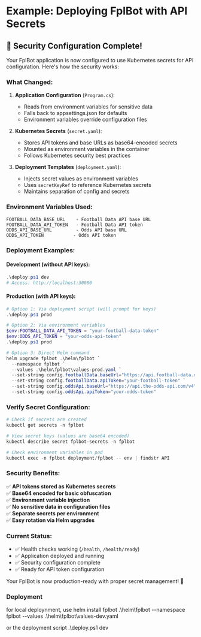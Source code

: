 # Example: Deploying FplBot with API Secrets

## 🔐 **Security Configuration Complete!**

Your FplBot application is now configured to use Kubernetes secrets for API configuration. Here's how the security works:

### **What Changed:**

1. **Application Configuration** (`Program.cs`):
   - Reads from environment variables for sensitive data
   - Falls back to appsettings.json for defaults
   - Environment variables override configuration files

2. **Kubernetes Secrets** (`secret.yaml`):
   - Stores API tokens and base URLs as base64-encoded secrets
   - Mounted as environment variables in the container
   - Follows Kubernetes security best practices

3. **Deployment Templates** (`deployment.yaml`):
   - Injects secret values as environment variables
   - Uses `secretKeyRef` to reference Kubernetes secrets
   - Maintains separation of config and secrets

### **Environment Variables Used:**
```
FOOTBALL_DATA_BASE_URL    - Football Data API base URL
FOOTBALL_DATA_API_TOKEN   - Football Data API token
ODDS_API_BASE_URL         - Odds API base URL  
ODDS_API_TOKEN           - Odds API token
```

### **Deployment Examples:**

#### **Development (without API keys):**
```powershell
.\deploy.ps1 dev
# Access: http://localhost:30080
```

#### **Production (with API keys):**
```powershell
# Option 1: Via deployment script (will prompt for keys)
.\deploy.ps1 prod

# Option 2: Via environment variables
$env:FOOTBALL_DATA_API_TOKEN = "your-football-data-token"
$env:ODDS_API_TOKEN = "your-odds-api-token"
.\deploy.ps1 prod

# Option 3: Direct Helm command
helm upgrade fplbot .\helm\fplbot `
  --namespace fplbot `
  --values .\helm\fplbot\values-prod.yaml `
  --set-string config.footballData.baseUrl="https://api.football-data.org/v4" `
  --set-string config.footballData.apiToken="your-football-token" `
  --set-string config.oddsApi.baseUrl="https://api.the-odds-api.com/v4" `
  --set-string config.oddsApi.apiToken="your-odds-token"
```

### **Verify Secret Configuration:**
```powershell
# Check if secrets are created
kubectl get secrets -n fplbot

# View secret keys (values are base64 encoded)
kubectl describe secret fplbot-secrets -n fplbot

# Check environment variables in pod
kubectl exec -n fplbot deployment/fplbot -- env | findstr API
```

### **Security Benefits:**

✅ **API tokens stored as Kubernetes secrets**  
✅ **Base64 encoded for basic obfuscation**  
✅ **Environment variable injection**  
✅ **No sensitive data in configuration files**  
✅ **Separate secrets per environment**  
✅ **Easy rotation via Helm upgrades**

### **Current Status:**
- ✅ Health checks working (`/health`, `/health/ready`)
- ✅ Application deployed and running
- ✅ Security configuration complete
- ✅ Ready for API token configuration

Your FplBot is now production-ready with proper secret management! 🚀

### Deployment
for local deploynment, use 
helm install fplbot .\helm\fplbot --namespace fplbot --values .\helm\fplbot\values-dev.yaml

or the deployment script .\deploy.ps1 dev